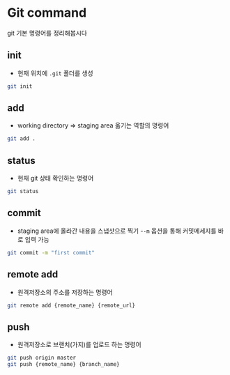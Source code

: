 # Git command

git 기본 명령어를 정리해봅시다

## init
- 현재 위치에 `.git` 폴더를 생성

```bash
git init
```

## add
- working directory => staging area 옮기는 역할의 명령어

```bash
git add .
```
## status
- 현재 git 상태 확인하는 명령어

```bash
git status
```

## commit
- staging area에 올라간 내용을 스냅샷으로 찍기
    -`-m` 옵션을 통해 커밋메세지를 바로 입력 가능

```bash
git commit -m "first commit"
```

## remote add

- 원격저장소의 주소를 저장하는 명령어

```bash
git remote add {remote_name} {remote_url}
```

## push
- 원격저장소로 브랜치(가지)를 업로드 하는 명령어
```bash
git push origin master
git push {remote_name} {branch_name}
```